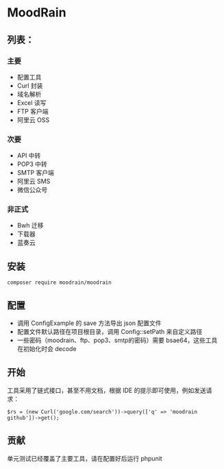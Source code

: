 MoodRain
==========

## 列表：

### 主要

* 配置工具
* Curl 封装
* 域名解析
* Excel 读写
* FTP 客户端
* 阿里云 OSS

### 次要

* API 中转
* POP3 中转
* SMTP 客户端
* 阿里云 SMS
* 微信公众号

### 非正式

* Bwh 迁移
* 下载器
* 蓝奏云

## 安装

	composer require moodrain/moodrain

## 配置

* 调用 ConfigExample 的 save 方法导出 json 配置文件
* 配置文件默认路径在项目根目录，调用 Config::setPath 来自定义路径
* 一些密码（moodrain、ftp、pop3、smtp的密码）需要 bsae64，这些工具在初始化时会 decode


## 开始

工具采用了链式接口，甚至不用文档，根据 IDE 的提示即可使用，例如发送请求：

	$rs = (new Curl('google.com/search'))->query(['q' => 'moodrain github'])->get();

## 贡献

单元测试已经覆盖了主要工具，请在配置好后运行 phpunit